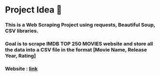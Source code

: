 # Project Idea 🚀

### This is a Web Scraping Project using requests, Beautiful Soup, CSV libraries.
### Goal is to scrape IMDB TOP 250 MOVIES website and store all the data into a CSV file in the format [Movie Name, Release Year, Rating]
### Website : [link](https://www.imdb.com/chart/top/)